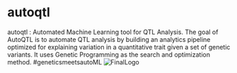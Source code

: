 # autoqtl
autoqtl : Automated Machine Learning tool for QTL Analysis.
The goal of AutoQTL is to automate QTL analysis by building an analytics pipeline optimized for explaining variation in a quantitative trait given a set of genetic variants. It uses Genetic Programming as the search and optimization method. 
#geneticsmeetsautoML
![FinalLogo](https://user-images.githubusercontent.com/46518859/180329680-d8b092e8-08fe-4ee9-818d-7b4c3c6897bd.png)
